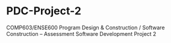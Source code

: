 # PDC-Project-2
COMP603/ENSE600 Program Design &amp; Construction / Software Construction – Assessment Software Development Project 2
